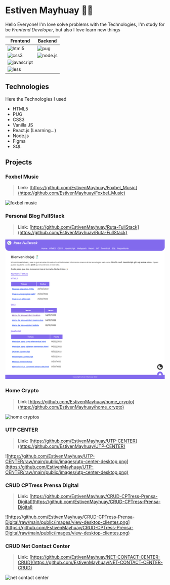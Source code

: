 # **Estiven Mayhuay 🙋🤠**

Hello Everyone! I'm love solve problems with the Technologies, I'm study for be _Frontend Developer_, but also I love learn new things

<table>
  <thead>
    <tr>
      <th>Frontend</th>
      <th>Backend</th>
    </th>
  </thead>
  <tbody>
    <tr>
      <td>
        <img style="width: 40px;" src="https://cdn.svgporn.com/logos/html-5.svg" alt="html5" />
      </td>
      <td>
        <img style="width: 40px;" src="https://cdn.svgporn.com/logos/pug.svg" alt="pug" />
      </td>
    </td>
    <tr>
      <td>
        <img style="width: 40px;" src="https://cdn.svgporn.com/logos/css-3.svg" alt="css3" />
      </td>
      <td>
        <img style="width: 40px;" src="https://cdn.svgporn.com/logos/nodejs-icon.svg" alt="node.js">
      </td>
    </tr>
    <tr>
      <td>
        <img style="width: 40px;" src="https://cdn.svgporn.com/logos/javascript.svg" alt="javascript" />
      </td>
    </tr>
    <tr>
      <td>
        <img style="width: 40px" src="https://cdn.svgporn.com/logos/less.svg" alt="less">
      </td>
    </td>
  </tbody>
</table>

## **Technologies**

Here the Technologies I used

- HTML5
- PUG
- CSS3
- Vanilla JS
- React.js (Learning...)
- Node.js
- Figma
- SQL

## **Projects**

### **Foxbel Music**

> **Link:** [https://github.com/EstivenMayhuay/Foxbel_Music](https://github.com/EstivenMayhuay/Foxbel_Music)

![foxbel music](https://github.com/EstivenMayhuay/Foxbel_Music/raw/main/public/images/view-desktop-intro.png)

### **Personal Blog FullStack**

> **Link:** [https://github.com/EstivenMayhuay/Ruta-FullStack](https://github.com/EstivenMayhuay/Ruta-FullStack)

![personal blog fullstack](https://github.com/EstivenMayhuay/Ruta-FullStack/raw/main/docs/img/view_desktop_light.png)

### **Home Crypto**

> **Link** [https://github.com/EstivenMayhuay/home_crypto](https://github.com/EstivenMayhuay/home_crypto)

![home cryptos](https://github.com/EstivenMayhuay/home_crypto/raw/main/src/images/view_desktop_home.png)

### **UTP CENTER**

> **Link:** [https://github.com/EstivenMayhuay/UTP-CENTER](https://github.com/EstivenMayhuay/UTP-CENTER)

![https://github.com/EstivenMayhuay/UTP-CENTER/raw/main/public/images/utp-center-desktop.png](https://github.com/EstivenMayhuay/UTP-CENTER/raw/main/public/images/utp-center-desktop.png)

### **CRUD CPTress Prensa Digital**

> **Link:** [https://github.com/EstivenMayhuay/CRUD-CPTress-Prensa-Digital](https://github.com/EstivenMayhuay/CRUD-CPTress-Prensa-Digital)

![https://github.com/EstivenMayhuay/CRUD-CPTress-Prensa-Digital/raw/main/public/images/view-desktop-clientes.png](https://github.com/EstivenMayhuay/CRUD-CPTress-Prensa-Digital/raw/main/public/images/view-desktop-clientes.png)

### **CRUD Net Contact Center**

> **Link:** [https://github.com/EstivenMayhuay/NET-CONTACT-CENTER-CRUD](https://github.com/EstivenMayhuay/NET-CONTACT-CENTER-CRUD)

![net contact center](https://github.com/EstivenMayhuay/NET-CONTACT-CENTER-CRUD/raw/main/public/images/view_planes.png)

